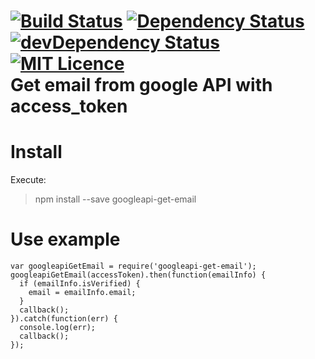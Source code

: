[![Build Status](https://travis-ci.org/miyoda/googleapi-get-email.svg?branch=master)](https://travis-ci.org/miyoda/googleapi-get-email)
[![Dependency Status](https://david-dm.org/miyoda/googleapi-get-email.svg)](https://david-dm.org/miyoda/googleapi-get-email)
[![devDependency Status](https://david-dm.org/miyoda/googleapi-get-email/dev-status.svg)](https://david-dm.org/miyoda/googleapi-get-email#info=devDependencies)
[![MIT Licence](https://badges.frapsoft.com/os/mit/mit.svg?v=103)](https://opensource.org/licenses/mit-license.php)   
Get email from google API with access_token
==============================================================

# Install
Execute:
> npm install --save googleapi-get-email

# Use example
```
var googleapiGetEmail = require('googleapi-get-email');
googleapiGetEmail(accessToken).then(function(emailInfo) {
  if (emailInfo.isVerified) {
    email = emailInfo.email;
  }
  callback();
}).catch(function(err) {
  console.log(err);
  callback();
});
```
